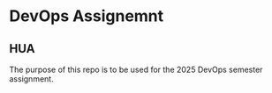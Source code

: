 # DevOps Assignemnt
## HUA
The purpose of this repo is to be used for the 2025 DevOps semester assignment.
